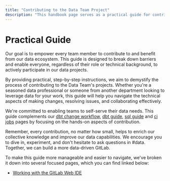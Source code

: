 ```yaml
---
title: "Contributing to the Data Team Project"
description: "This handbook page serves as a practical guide for contributing to the Data Team project"
---
```

# Practical Guide

Our goal is to empower every team member to contribute to and benefit from our data ecosystem. This guide is designed to break down barriers and enable everyone, regardless of their role or technical background, to actively participate in our data projects.

By providing practical, step-by-step instructions, we aim to demystify the process of contributing to the Data Team's projects. Whether you're a seasoned data professional or someone from another department looking to leverage data for your work, this guide will help you navigate the technical aspects of making changes, resolving issues, and collaborating effectively.

We're committed to enabling teams to self-serve their data needs. This guide complements our [dbt change workflow](/handbook/enterprise-data/how-we-work/dbt-change-workflow/), [dbt guide](/handbook/enterprise-data/platform/dbt-guide/), [sql guide](/handbook/enterprise-data/platform/sql-style-guide/) and [ci jobs](/handbook/enterprise-data/platform/ci-jobs/) pages by focusing on the hands-on aspects of contribution. 

Remember, every contribution, no matter how small, helps to enrich our collective knowledge and improve our data capabilities. We encourage you to dive in, experiment, and don't hesitate to ask questions in #data. Together, we can build a more data-driven GitLab.

To make this guide more manageable and easier to navigate, we've broken it down into several focused pages, which you can find linked below:

- [Working with the GitLab Web IDE](/handbook/enterprise-data/contributing-to-the-data-team-project/web-ide/)




